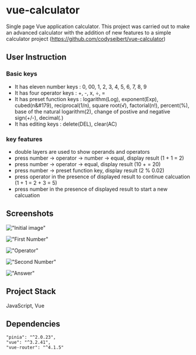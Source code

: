 # vue-calculator

Single page Vue application calculator. This project was carried out to make an advanced calculator with the addition of new features to a simple calculator project (https://github.com/codyseibert/vue-calculator)

## User Instruction
### Basic keys
  - It has eleven number keys : 0, 00, 1, 2, 3, 4, 5, 6, 7, 8, 9
  - It has four operator keys : +, -, x, ÷, =
  - It has preset function keys : logarithm(Log), exponent(Exp), cubed(n&#179), reciprocal(1/n), square root(√), factorial(n!), percent(%), base of the natural logarithm(2), change of postive and negative sign(+/-), decimal(.)
  - It has editing keys : delete(DEL), clear(AC)

### key features
  - double layers are used to show operands and operators
  - press number -> operator -> number -> equal, display result (1 + 1 = 2)
  - press number -> operator -> equal, display result (10 + = 20)
  - press number -> preset function key, display result (2 % 0.02)
  - press operator in the presence of displayed result to continue calcuation (1 + 1 = 2 + 3 = 5)
  - press number in the presence of displayed result to start a new calcuation

 ## Screenshots

!["Initial image"](https://github.com/mkim245/vue-calculator/blob/master/public/screenshots/initial_image.PNG?raw=true)

!["First Number"](https://github.com/mkim245/vue-calculator/blob/master/public/screenshots/firstNumber.PNG?raw=true)

!["Operator"](https://github.com/mkim245/vue-calculator/blob/master/public/screenshots/operator.PNG?raw=true)

!["Second Number"](https://github.com/mkim245/vue-calculator/blob/master/public/screenshots/secondNumber.PNG?raw=true)

!["Answer"](https://github.com/mkim245/vue-calculator/blob/master/public/screenshots/results.PNG?raw=true)


## Project Stack

JavaScript, Vue

## Dependencies
    "pinia": "^2.0.23",
    "vue": "^3.2.41",
    "vue-router": "^4.1.5"